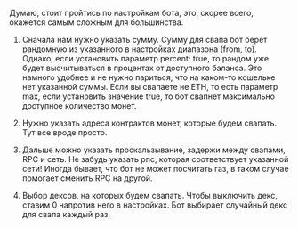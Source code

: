 Думаю, стоит пройтись по настройкам бота, это, скорее всего, окажется самым сложным для большинства.

1) Сначала нам нужно указать сумму. Сумму для свапа бот берет рандомную из указанного
в настройках диапазона (from, to). Однако, если установить параметр percent: true,
то рандом уже будет высчитываться в процентах от доступного баланса. Это намного удобнее
и не нужно париться, что на каком-то кошельке нет указанной суммы. Если вы свапаете не ETH,
то есть параметр max, если установить значение true, то бот свапнет максимально доступное количество монет.

2) Нужно указать адреса контрактов монет, которые будем свапать. Тут все вроде просто.

3) Дальше можно указать проскальзывание, задержи между свапами, RPC и сеть. Не забудь указать рпс,
которая соответствует указанной сети! Иногда бывает, что бот не может посчитать газ,
в таком случае помогает сменить RPC на другой.

4) Выбор дексов, на которых будем свапать. Чтобы выключить декс, ставим 0 напротив него в настройках.
Бот выбирает случайный декс для свапа каждый раз.